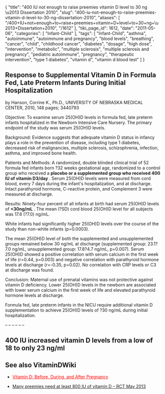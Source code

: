 {
    "title": "400 IU not enough to raise preemies vitamin D level to 30 ng \u2013 Dissertation 2010",
    "slug": "400-iu-not-enough-to-raise-preemies-vitamin-d-level-to-30-ng-dissertation-2010",
    "aliases": [
        "/400+IU+not+enough+to+raise+preemies+vitamin+D+level+to+30+ng+\u2013+Dissertation+2010",
        "/1612"
    ],
    "tiki_page_id": 1612,
    "date": "2011-05-06",
    "categories": [
        "Infant-Child"
    ],
    "tags": [
        "Infant-Child",
        "asthma",
        "autoimmune",
        "autoimmune and pregnancy",
        "blood levels",
        "breathing",
        "cancer",
        "child",
        "childhood cancer",
        "diabetes",
        "dosage",
        "high dose",
        "intervention",
        "metabolic",
        "multiple sclerosis",
        "multiple sclerosis and pregnancy",
        "pediatric autoimmune",
        "pregnancy",
        "therapeutic intervention",
        "type 1 diabetes",
        "vitamin d",
        "vitamin d blood test"
    ]
}


## Response to Supplemental Vitamin D in Formula Fed, Late Preterm Infants During Initial Hospitalization

by Hanson, Corrine K., Ph.D., UNIVERSITY OF NEBRASKA MEDICAL CENTER, 2010, 148 pages; 3440793

Objective: To examine serum 25(OH)D levels in formula fed, late preterm infants hospitalized in the Newborn Intensive Care Nursery. The primary endpoint of the study was serum 25(OH)D levels.

Background: Evidence suggests that adequate vitamin D status in infancy plays a role in the prevention of disease, including type 1 diabetes, decreased risk of malignancies, multiple sclerosis, schizophrenia, infection, asthma, and improved bone health.

Patients and Methods: A randomized, double blinded clinical trial of 52 formula fed infants born ?32 weeks gestational age, randomized to a control group who received a  **placebo or a supplemented group who received 400 IU of vitamin D3/day** . Serum 25(OH)D levels were measured from cord blood, every 7 days during the infant's hospitalization, and at discharge. Intact parathyroid hormone, C-reactive protein, and Complement 3 were measured at discharge.

Results: Ninety-four percent of all infants at birth had serum 25(OH)D levels of  **<30ng/mL** . The mean (?SD) cord blood 25(OH)D level for all subjects was 17.6 (?7.0) ng/mL. 

White infants had significantly higher 25(OH)D levels over the course of the study than non-white infants (p=0.0003). 

The mean 25(OH)D level of both the supplemented and unsupplemented groups remained below 30 ng/mL at discharge (supplemented group: 23.1?7.0 ng/mL, unsupplemented group: 17.8?4.7 ng/mL, p=0.007). Serum 25(OH)D showed a positive correlation with serum calcium in the first week of life (r=0.44, p=0.003) and negative correlation with parathyroid hormone levels at discharge (r=-0.35, p=0.02). No correlation with CRP levels or C3 at discharge was found.

Conclusion: Maternal use of prenatal vitamins was not protective against vitamin D deficiency. Lower 25(OH)D levels in the newborn are associated with lower serum calcium in the first week of life and elevated parathyroid hormone levels at discharge. 

Formula fed, late preterm infants in the NICU require additional vitamin D supplementation to achieve 25(OH)D levels of ?30 ng/mL during initial hospitalization.

– – – – – – 

## 400 IU increased vitamin D levels from a low of 18 to only 23 ng/ml

## See also VitaminDWiki

* <a href="/posts/vitamin-d-before-during-and-after-pregnancy" style="color: red; text-decoration: underline;" title="This link has an unknown page_id: 816">Vitamin D: Before, During, and After Pregnancy</a>

* [Many preemies need at least 800 IU of vitamin D – RCT May 2013](/posts/many-preemies-need-at-least-800-iu-of-vitamin-d-rct)